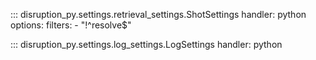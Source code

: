 ::: disruption_py.settings.retrieval_settings.ShotSettings
    handler: python
    options:
        filters:
		- "!^resolve$"


::: disruption_py.settings.log_settings.LogSettings
    handler: python